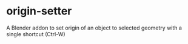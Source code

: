 # origin-setter
A Blender addon to set origin of an object to selected geometry with a single shortcut (Ctrl-W)
